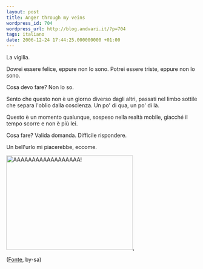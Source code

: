 ```yaml
---
layout: post
title: Anger through my veins
wordpress_id: 704
wordpress_url: http://blog.andvari.it/?p=704
tags: italiano
date: 2006-12-24 17:44:25.000000000 +01:00
---
```

La vigilia.

Dovrei essere felice, eppure non lo sono.
Potrei essere triste, eppure non lo sono.

Cosa devo fare? Non lo so.

Sento che questo non è un giorno diverso dagli altri, passati nel limbo sottile che separa l'oblio dalla coscienza. Un po' di qua, un po' di là.

Questo è un momento qualunque, sospeso nella realtà mobile, giacché il tempo scorre e non è più lei.

Cosa fare? Valida domanda. Difficile rispondere.

Un bell'urlo mi piacerebbe, eccome.

<img title="AAAAAAAAAAAAAAAAAA!" src="http://farm1.static.flickr.com/106/295375785_e9d52ca08e_o.jpg" alt="AAAAAAAAAAAAAAAAAA!" width="334" height="249" />,

(<a href="http://flickr.com/photos/abbot45/295375785/">Fonte</a>, by-sa)
